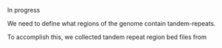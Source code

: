 In progress

We need to define what regions of the genome contain tandem-repeats.

To accomplish this, we collected tandem repeat region bed files from 
